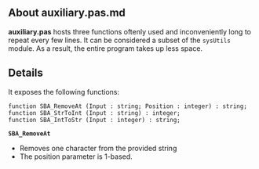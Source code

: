 ## About auxiliary.pas.md
**auxiliary.pas** hosts three functions oftenly used and inconveniently long to repeat every few lines.
It can be considered a subset of the `sysUtils` module. As a result, the entire program takes up less space.

## Details
It exposes the following functions:

    function SBA_RemoveAt (Input : string; Position : integer) : string;
    function SBA_StrToInt (Input : string) : integer;
    function SBA_IntToStr (Input : integer) : string;
    
**`SBA_RemoveAt`**
* Removes one character from the provided string
* The position parameter is 1-based.
